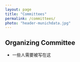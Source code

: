 ```yaml
---
layout: page
title: "Committees"
permalink: /committees/
photo: "header-munichdata.jpg"
---
```


## Organizing Committee

* 一些人需要被写在这
